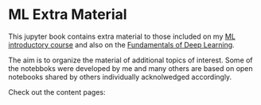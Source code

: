 # ML Extra Material

This jupyter book contains extra material to those included on my [ML introductory course](https://jdariasl.github.io/ML_2020/intro.html) 
and also on the [Fundamentals of Deep Learning](https://rramosp.github.io/2021.deeplearning/intro.html).

The aim is to organize the material of additional topics of interest. Some of the notebboks were developed by me and many others are based
on open notebooks shared by others individually acknolwedged accordingly.


Check out the content pages:

```{tableofcontents}
```
